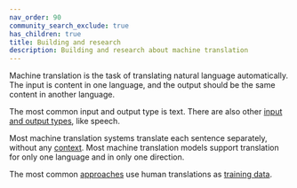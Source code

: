 ```yaml
---
nav_order: 90
community_search_exclude: true
has_children: true
title: Building and research
description: Building and research about machine translation
---
```


Machine translation is the task of translating natural language automatically.
The input is content in one language, and the output should be the same content in another language.

The most common input and output type is text.
There are also other [input and output types](/building-and-research/other-input-types/other-input-types.md), like speech.

Most machine translation systems translate each sentence separately, without any [context](../features/customisation/context.md).
Most machine translation models support translation for only one language and in only one direction.

The most common [approaches](/approaches/approaches.md) use human translations as [training data](../features/customisation/training-data.md).
